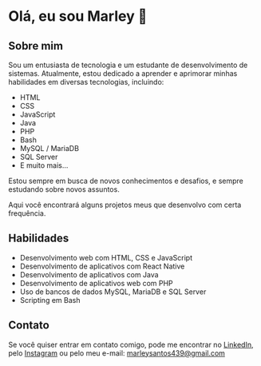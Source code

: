 # Olá, eu sou Marley 👋

## Sobre mim

Sou um entusiasta de tecnologia e um estudante de desenvolvimento de sistemas. Atualmente, estou dedicado a aprender e aprimorar minhas habilidades em diversas tecnologias, incluindo:

- HTML
- CSS
- JavaScript
- Java
- PHP
- Bash
- MySQL / MariaDB
- SQL Server
- E muito mais...

Estou sempre em busca de novos conhecimentos e desafios, e sempre estudando sobre novos assuntos.

Aqui você encontrará alguns projetos meus que desenvolvo com certa frequência.


## Habilidades

- Desenvolvimento web com HTML, CSS e JavaScript
- Desenvolvimento de aplicativos com React Native
- Desenvolvimento de aplicativos com Java
- Desenvolvimento de aplicativos web com PHP
- Uso de bancos de dados MySQL, MariaDB e SQL Server
- Scripting em Bash


## Contato

Se você quiser entrar em contato comigo, pode me encontrar no [LinkedIn](https://www.linkedin.com/in/marleysantos/), pelo [Instagram](https://instagram.com/marleysantos4390) ou pelo meu e-mail: [marleysantos439@gmail.com](mailto:marleysantos439@gmail.com)

<!---
MarleyS439/MarleyS439 is a ✨ special ✨ repository because its `README.md` (this file) appears on your GitHub profile.
You can click the Preview link to take a look at your changes.
--->
